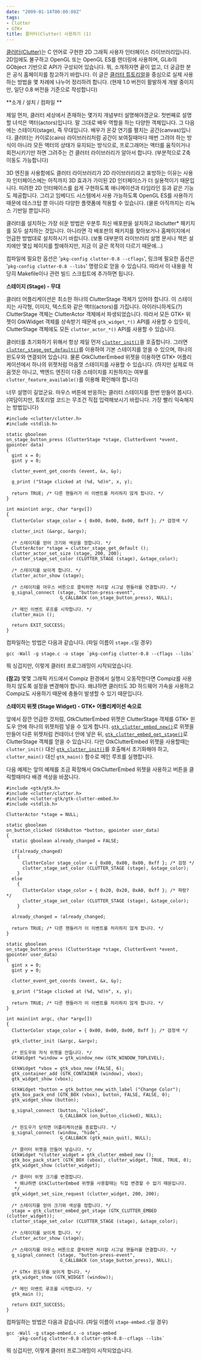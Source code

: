 ```yaml
---
date: "2009-01-14T00:00:00Z"
tags:
- Clutter
- GTK+
title: 클러터(Clutter) 사용하기 (1)
---
```


[클러터(Clutter)](http://www.clutter-project.org/)는 C 언어로 구현한 2D 그래픽 사용자 인터페이스 라이브러리입니다. 2D임에도 불구하고 OpenGL 또는 OpenGL ES를 렌더링에 사용하며, GLib의 GObject 기반으로 API가 구성되어 있습니다. 뭐, 소개하자면 끝이 없고, 더 궁금한 분은 공식 홈페이지를 참고하기 바랍니다. 이 글은 [클러터 튜토리얼](http://www.openismus.com/documents/clutter_tutorial/0.8/docs/tutorial/html/index.html)을 중심으로 실제 사용하는 방법을 몇 차례에 나누어 정리하려 합니다. (현재 1.0 버전이 활발하게 개발 중이지만, 일단 0.8 버전을 기준으로 작성합니다)

**소개 / 설치 / 컴파일
**

제일 먼저, 클러터 세상에서 존재하는 몇가지 개념부터 설명해야겠군요. 첫번째로 설명할 녀석은 액터(actors)입니다. 말 그대로 배우 역할을 하는 다양한 객체입니다. 그 다음에는 스테이지(stage), 즉 무대입니다. 배우가 온갖 연기를 펼치는 공간(canvas)입니다. 클러터는 카이로(cairo) 라이브러리처럼 공간이 보여질때마다 매번 그려야 하는 방식이 아니라 모든 액터의 상태가 유지되는 방식으로, 프로그래머는 액터를 움직이거나 회전시키기만 하면 그려주는 건 클러터 라이브러리가 알아서 합니다. (부분적으로 Z축 이동도 가능합니다)

3D 엔진을 사용함에도 클러터 라이브러리가 2D 라이브러리라고 표방하는 이유는 사용자 인터페이스에는 아직까지 3D 효과가 가미된 2D 인터페이스가 더 실용적이기 때문입니다. 미려한 2D 인터페이스를 쉽게 구현하도록 애니메이션과 타임라인 등과 같은 기능도 제공합니다. 그리고 임베디드 시스템에서 사용 가능하도록 OpenGL ES를 사용하기 때문에 데스크탑 뿐 아니라 다양한 플랫폼에 적용할 수 있습니다. (물론 아직까지는 리눅스 기반일 뿐입니다)

클러터를 설치하는 가장 쉬운 방법은 우분투 최신 배포판을 설치하고 libclutter\* 패키지를 모두 설치하는 것입니다. 아니라면 각 배포판의 패키지를 찾아보거나 홈페이지에서 언급한 방법대로 설치하시기 바랍니다. (보통 대부분의 라이브러리 설명 문서나 책은 설치에만 몇십 페이지를 할애하지만, 지금 이 글은 목적이 다르기 때문에...)

컴파일에 필요한 옵션은 '`pkg-config clutter-0.8 --cflags`', 링크에 필요한 옵션은 '`pkg-config clutter-0.8 --libs`' 명령으로 얻을 수 있습니다. 따라서 이 내용을 적당히 Makefile이나 관련 빌드 스크립트에 추가하면 됩니다.

**스테이지 (Stage) - 무대**

클러터 어플리케이션은 최소한 하나의 ClutterStage 객체가 있어야 합니다. 이 스테이지는 사각형, 이미지, 텍스트와 같은 액터(actors)를 가집니다. 아이러니하게도(?) ClutterStage 객체는 ClutterActor 객체에서 파생되었습니다. 따라서 모든 GTK+ 위젯이 GtkWidget 객체를 상속받기 때문에 `gtk_widget_*()` API를 사용할 수 있듯이, ClutterStage 객체에도 모든 `clutter_actor_*()` API를 사용할 수 있습니다.

클러터를 초기화하기 위해서 항상 제일 먼저 [`clutter_init()`](http://clutter-project.org/docs/clutter/stable/clutter-General.html#clutter-init)을 호출합니다. 그러면 [`clutter_stage_get_default()`](http://clutter-project.org/docs/clutter/stable/ClutterStage.html#clutter-stage-get-default)를 이용하여 기본 스테이지를 얻을 수 있으며, 하나의 윈도우와 연결되어 있습니다. 물론 GtkClutterEmbed 위젯을 이용하면 GTK+ 어플리케이션에서 하나의 위젯처럼 마음껏 스테이지를 사용할 수 있습니다. (하지만 실제로 마음껏은 아니고, 백엔드 엔진이 다중 스테이지를 지원하지는 여부를 `clutter_feature_available()`를 이용해 확인해야 합니다)

너무 설명이 길었군요. 마우스 버튼에 반응하는 클러터 스테이지를 한번 만들어 봅시다. (여담이지만, 튜토리얼 코드는 무조건 직접 입력해보시기 바랍니다. 가장 빨리 익숙해지는 방법입니다)

    #include <clutter/clutter.h>
    #include <stdlib.h>

    static gboolean
    on_stage_button_press (ClutterStage *stage, ClutterEvent *event, gpointer data)
    {
      gint x = 0;
      gint y = 0;

      clutter_event_get_coords (event, &x, &y);

      g_print ("Stage clicked at (%d, %d)n", x, y);

      return TRUE; /* 다른 핸들러가 이 이벤트를 처리하지 않게 합니다. */
    }

    int main(int argc, char *argv[])
    {
      ClutterColor stage_color = { 0x00, 0x00, 0x00, 0xff }; /* 검정색 */

      clutter_init (&argc, &argv);

      /* 스테이지를 얻어 크기와 색상을 정합니다. */
      ClutterActor *stage = clutter_stage_get_default ();
      clutter_actor_set_size (stage, 200, 200);
      clutter_stage_set_color (CLUTTER_STAGE (stage), &stage_color);

      /* 스테이지를 보이게 합니다. */
      clutter_actor_show (stage);

      /* 스테이지를 마우스 버튼으로 클릭하면 처리할 시그널 핸들러를 연결합니다. */
      g_signal_connect (stage, "button-press-event",
                        G_CALLBACK (on_stage_button_press), NULL);

      /* 메인 이벤트 루프를 시작합니다. */
      clutter_main ();

      return EXIT_SUCCESS;
    }

컴파일하는 방법은 다음과 같습니다. (파일 이름이 `stage.c`일 경우)

    gcc -Wall -g stage.c -o stage `pkg-config clutter-0.8 --cflags --libs`

뭐 싱겁지만, 이렇게 클러터 프로그래밍이 시작되었습니다.

**(참고)** 몇몇 그래픽 카드에서 Compiz 환경에서 실행시 오동작한다면 Compiz를 사용하지 않도록 설정을 변경해야 합니다. 왜냐하면 클러터도 3D 하드웨어 가속을 사용하고 Compiz도 사용하기 때문에 충돌이 발생할 수 있기 때문입니다.

**스테이지 위젯 (Stage Widget) - GTK+ 어플리케이션 속으로**

앞에서 잠깐 언급한 것처럼, GtkClutterEmbed 위젯은 ClutterStage 객체를 GTK+ 윈도우 안에 하나의 위젯처럼 넣을 수 있게 합니다. [`gtk_clutter_embed_new()`](http://www.clutter-project.org/docs/clutter-gtk/stable/GtkClutterEmbed.html#gtk-clutter-embed-new)로 위젯을 만들어 다른 위젯처럼 컨테이너 안에 넣은 뒤, [`gtk_clutter_embed_get_stage()`](http://www.clutter-project.org/docs/clutter-gtk/stable/GtkClutterEmbed.html#gtk-clutter-embed-get-stage)로 ClutterStage 객체를 얻을 수 있습니다. 다만 GtkClutterEmbed 위젯을 사용할때는 `clutter_init()` 대신 [`gtk_clutter_init()`](http://www.clutter-project.org/docs/clutter-gtk/stable/clutter-gtk-Utility-Functions.html#gtk-clutter-init)를 호출해서 초기화해야 하고, `clutter_main()` 대신 `gtk_main()` 함수로 메인 루프를 실행합니다.

다음 예제는 앞의 예제를 조금 확장해서 GtkClutterEmbed 위젯을 사용하고 버튼을 클릭할때마다 배경 색상을 바꿉니다.

    #include <gtk/gtk.h>
    #include <clutter/clutter.h>
    #include <clutter-gtk/gtk-clutter-embed.h>
    #include <stdlib.h>

    ClutterActor *stage = NULL;

    static gboolean
    on_button_clicked (GtkButton *button, gpointer user_data)
    {
      static gboolean already_changed = FALSE;

      if(already_changed)
        {
          ClutterColor stage_color = { 0x00, 0x00, 0x00, 0xff }; /* 검정 */
          clutter_stage_set_color (CLUTTER_STAGE (stage), &stage_color);
        }
      else
        {
          ClutterColor stage_color = { 0x20, 0x20, 0xA0, 0xff }; /* 파랑? */
          clutter_stage_set_color (CLUTTER_STAGE (stage), &stage_color);
        }

      already_changed = !already_changed;

      return TRUE; /* 다른 핸들러가 이 이벤트를 처리하지 않게 합니다. */
    }

    static gboolean
    on_stage_button_press (ClutterStage *stage, ClutterEvent *event, gpointer user_data)
    {
      gint x = 0;
      gint y = 0;

      clutter_event_get_coords (event, &x, &y);

      g_print ("Stage clicked at (%d, %d)n", x, y);

      return TRUE; /* 다른 핸들러가 이 이벤트를 처리하지 않게 합니다. */
    }

    int main(int argc, char *argv[])
    {
      ClutterColor stage_color = { 0x00, 0x00, 0x00, 0xff }; /* 검정색 */

      gtk_clutter_init (&argc, &argv);

      /* 윈도우와 자식 위젯을 만듭니다. */
      GtkWidget *window = gtk_window_new (GTK_WINDOW_TOPLEVEL);

      GtkWidget *vbox = gtk_vbox_new (FALSE, 6);
      gtk_container_add (GTK_CONTAINER (window), vbox);
      gtk_widget_show (vbox);

      GtkWidget *button = gtk_button_new_with_label ("Change Color");
      gtk_box_pack_end (GTK_BOX (vbox), button, FALSE, FALSE, 0);
      gtk_widget_show (button);

      g_signal_connect (button, "clicked",
                        G_CALLBACK (on_button_clicked), NULL);

      /* 윈도우가 닫히면 어플리케이션을 종료합니다. */
      g_signal_connect (window, "hide",
                        G_CALLBACK (gtk_main_quit), NULL);

      /* 클러터 위젯을 만들어 넣습니다. */
      GtkWidget *clutter_widget = gtk_clutter_embed_new ();
      gtk_box_pack_start (GTK_BOX (vbox), clutter_widget, TRUE, TRUE, 0);
      gtk_widget_show (clutter_widget);

      /* 클러터 위젯 크기를 변경합니다.
       * 왜냐하면 GtkClutterEmbed 위젯을 사용할때는 직접 변경할 수 없기 때문입니다.
       */
      gtk_widget_set_size_request (clutter_widget, 200, 200);

      /* 스테이지를 얻어 크기와 색상을 정합니다. */
      stage = gtk_clutter_embed_get_stage (GTK_CLUTTER_EMBED (clutter_widget));
      clutter_stage_set_color (CLUTTER_STAGE (stage), &stage_color);

      /* 스테이지를 보이게 합니다. */
      clutter_actor_show (stage);

      /* 스테이지를 마우스 버튼으로 클릭하면 처리할 시그널 핸들러를 연결합니다. */
      g_signal_connect (stage, "button-press-event",
                        G_CALLBACK (on_stage_button_press), NULL);

      /* GTK+ 윈도우를 보이게 합니다. */
      gtk_widget_show (GTK_WIDGET (window));

      /* 메인 이벤트 루프를 시작합니다. */
      gtk_main ();

      return EXIT_SUCCESS;
    }

컴파일하는 방법은 다음과 같습니다. (파일 이름이 `stage-embed.c`일 경우)

    gcc -Wall -g stage-embed.c -o stage-embed 
        `pkg-config clutter-0.8 clutter-gtk-0.8--cflags --libs`

뭐 싱겁지만, 이렇게 클러터 프로그래밍이 시작되었습니다.
